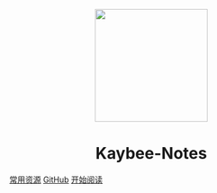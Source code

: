 <p align="center">
<img src="https://ss0.bdstatic.com/70cFvHSh_Q1YnxGkpoWK1HF6hhy/it/u=2481424715,2807309609&fm=26&gp=0.jpg" width="200" height="200"/>
</p>
<h1 align="center">Kaybee-Notes</h1>

[常用资源](https://shimo.im/docs/MuiACIg1HlYfVxrj/)
[GitHub](https://github.com/LiuKay/notes)
[开始阅读](#Kaybee-Notes)




